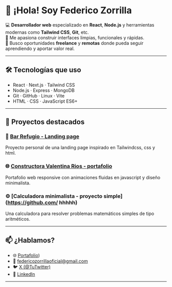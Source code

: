 # 👋 ¡Hola! Soy Federico Zorrilla

💻 **Desarrollador web** especializado en **React**, **Node.js** y herramientas modernas como **Tailwind CSS**, **Git**, etc.  
🚀 Me apasiona construir interfaces limpias, funcionales y rápidas.  
🎯 Busco oportunidades **freelance** y **remotas** donde pueda seguir aprendiendo y aportar valor real.

---

## 🛠️ Tecnologías que uso

- React · Next.js · Tailwind CSS  
- Node.js · Express · MongoDB  
- Git · GitHub · Linux · Vite  
- HTML · CSS · JavaScript ES6+

---

## 📌 Proyectos destacados

 ### 🔧 [Bar Refugio - Landing page ](https://github.com/federicozorrillaoficial/El-Refugio)  
Proyecto personal de una landing page inspirado en Tailwindcss, css y html.

 ### 🌐 [Constructora Valentina Rios - portafolio](https://github.com/federicozorrillaoficial/Constructora-Valentina-Rios/)
Portafolio web responsive con animaciones fluidas en javascript y diseño minimalista.

 ### ⚙️ [Calculadora minimalista - proyecto simple](https://github.com/ hhhhh)  
Una calculadora para resolver problemas matemáticos simples de tipo aritméticos.

---

 ## 📫 ¿Hablamos?

- 🌐 [Portafolio](https://federicozorrillaoficial.com/))
- 📧 federicozorrillaoficial@gmail.com
- 🐦 [X (@TuTwitter)](https://x.com/Federico_Z_O)
- 💼 [LinkedIn](https://do.linkedin.com/in/federicozorrilla)

---
